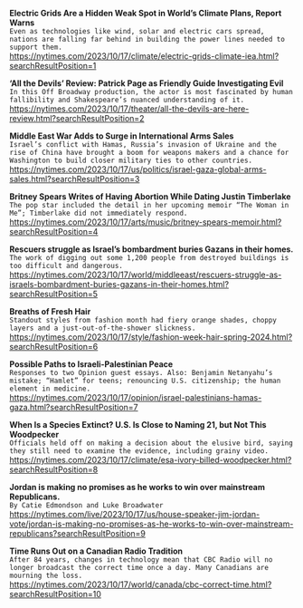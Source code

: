 **Electric Grids Are a Hidden Weak Spot in World’s Climate Plans, Report Warns**\
`Even as technologies like wind, solar and electric cars spread, nations are falling far behind in building the power lines needed to support them.`\
https://nytimes.com/2023/10/17/climate/electric-grids-climate-iea.html?searchResultPosition=1

**‘All the Devils’ Review: Patrick Page as Friendly Guide Investigating Evil**\
`In this Off Broadway production, the actor is most fascinated by human fallibility and Shakespeare’s nuanced understanding of it.`\
https://nytimes.com/2023/10/17/theater/all-the-devils-are-here-review.html?searchResultPosition=2

**Middle East War Adds to Surge in International Arms Sales**\
`Israel’s conflict with Hamas, Russia’s invasion of Ukraine and the rise of China have brought a boom for weapons makers and a chance for Washington to build closer military ties to other countries.`\
https://nytimes.com/2023/10/17/us/politics/israel-gaza-global-arms-sales.html?searchResultPosition=3

**Britney Spears Writes of Having Abortion While Dating Justin Timberlake**\
`The pop star included the detail in her upcoming memoir “The Woman in Me”; Timberlake did not immediately respond.`\
https://nytimes.com/2023/10/17/arts/music/britney-spears-memoir.html?searchResultPosition=4

**Rescuers struggle as Israel’s bombardment buries Gazans in their homes.**\
`The work of digging out some 1,200 people from destroyed buildings is too difficult and dangerous.`\
https://nytimes.com/2023/10/17/world/middleeast/rescuers-struggle-as-israels-bombardment-buries-gazans-in-their-homes.html?searchResultPosition=5

**Breaths of Fresh Hair**\
`Standout styles from fashion month had fiery orange shades, choppy layers and a just-out-of-the-shower slickness.`\
https://nytimes.com/2023/10/17/style/fashion-week-hair-spring-2024.html?searchResultPosition=6

**Possible Paths to Israeli-Palestinian Peace**\
`Responses to two Opinion guest essays. Also: Benjamin Netanyahu’s mistake; “Hamlet” for teens; renouncing U.S. citizenship; the human element in medicine.`\
https://nytimes.com/2023/10/17/opinion/israel-palestinians-hamas-gaza.html?searchResultPosition=7

**When Is a Species Extinct? U.S. Is Close to Naming 21, but Not This Woodpecker**\
`Officials held off on making a decision about the elusive bird, saying they still need to examine the evidence, including grainy video.`\
https://nytimes.com/2023/10/17/climate/esa-ivory-billed-woodpecker.html?searchResultPosition=8

**Jordan is making no promises as he works to win over mainstream Republicans.**\
`By Catie Edmondson and Luke Broadwater`\
https://nytimes.com/live/2023/10/17/us/house-speaker-jim-jordan-vote/jordan-is-making-no-promises-as-he-works-to-win-over-mainstream-republicans?searchResultPosition=9

**Time Runs Out on a Canadian Radio Tradition**\
`After 84 years, changes in technology mean that CBC Radio will no longer broadcast the correct time once a day. Many Canadians are mourning the loss.`\
https://nytimes.com/2023/10/17/world/canada/cbc-correct-time.html?searchResultPosition=10

